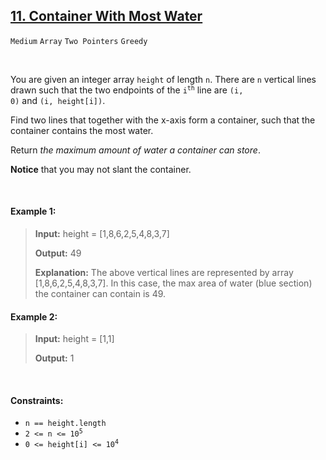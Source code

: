 ## [11. Container With Most Water](https://leetcode.com/problems/container-with-most-water)

<code>Medium</code> <code>Array</code> <code>Two Pointers</code> <code>Greedy</code>

<br>

You are given an integer array <code>height</code> of length <code>n</code>. There are <code>n</code> vertical lines drawn such that the two endpoints of the <code>i<sup>th</sup></code> line are <code>(i, 0)</code> and <code>(i, height[i])</code>.

Find two lines that together with the x-axis form a container, such that the container contains the most water.

Return *the maximum amount of water a container can store*.

__Notice__ that you may not slant the container.

<br>

#### Example 1:

> __Input:__ height = [1,8,6,2,5,4,8,3,7]
>
> __Output:__ 49
>
> __Explanation:__ The above vertical lines are represented by array [1,8,6,2,5,4,8,3,7]. In this case, the max area of water (blue section) the container can contain is 49.

#### Example 2:

> __Input:__ height = [1,1]
>
> __Output:__ 1

<br>

#### Constraints:

- <code>n == height.length</code>
- <code>2 <= n <= 10<sup>5</sup></code>
- <code>0 <= height[i] <= 10<sup>4</sup></code>